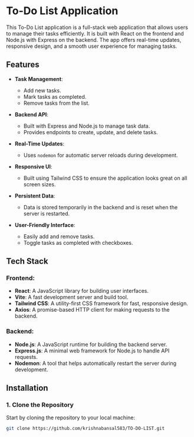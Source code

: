 # To-Do List Application

This To-Do List application is a full-stack web application that allows users to manage their tasks efficiently. It is built with React on the frontend and Node.js with Express on the backend. The app offers real-time updates, responsive design, and a smooth user experience for managing tasks.

## Features

- **Task Management**: 
  - Add new tasks.
  - Mark tasks as completed.
  - Remove tasks from the list.
  
- **Backend API**: 
  - Built with Express and Node.js to manage task data.
  - Provides endpoints to create, update, and delete tasks.

- **Real-Time Updates**: 
  - Uses `nodemon` for automatic server reloads during development.

- **Responsive UI**: 
  - Built using Tailwind CSS to ensure the application looks great on all screen sizes.

- **Persistent Data**: 
  - Data is stored temporarily in the backend and is reset when the server is restarted.

- **User-Friendly Interface**:
  - Easily add and remove tasks.
  - Toggle tasks as completed with checkboxes.

## Tech Stack

### Frontend:
- **React**: A JavaScript library for building user interfaces.
- **Vite**: A fast development server and build tool.
- **Tailwind CSS**: A utility-first CSS framework for fast, responsive design.
- **Axios**: A promise-based HTTP client for making requests to the backend.

### Backend:
- **Node.js**: A JavaScript runtime for building the backend server.
- **Express.js**: A minimal web framework for Node.js to handle API requests.
- **Nodemon**: A tool that helps automatically restart the server during development.
  
## Installation

### 1. Clone the Repository

Start by cloning the repository to your local machine:

```bash
git clone https://github.com/krishnabansal583/TO-DO-LIST.git

